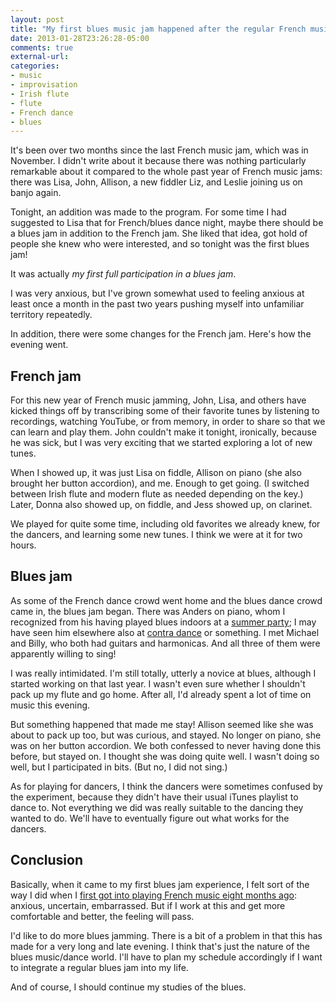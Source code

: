 ```yaml
---
layout: post
title: "My first blues music jam happened after the regular French music jam"
date: 2013-01-28T23:26:28-05:00
comments: true
external-url: 
categories: 
- music
- improvisation
- Irish flute
- flute
- French dance
- blues
---
```

It's been over two months since the last French music jam, which was in November. I didn't write about it because there was nothing particularly remarkable about it compared to the whole past year of French music jams: there was Lisa, John, Allison, a new fiddler Liz, and Leslie joining us on banjo again.

Tonight, an addition was made to the program. For some time I had suggested to Lisa that for French/blues dance night, maybe there should be a blues jam in addition to the French jam. She liked that idea, got hold of people she knew who were interested, and so tonight was the first blues jam!

It was actually *my first full participation in a blues jam*.

I was very anxious, but I've grown somewhat used to feeling anxious at least once a month in the past two years pushing myself into unfamiliar territory repeatedly.

In addition, there were some changes for the French jam. Here's how the evening went.

<!--more-->

## French jam

For this new year of French music jamming, John, Lisa, and others have kicked things off by transcribing some of their favorite tunes by listening to recordings, watching YouTube, or from memory, in order to share so that we can learn and play them. John couldn't make it tonight, ironically, because he was sick, but I was very exciting that we started exploring a lot of new tunes.

When I showed up, it was just Lisa on fiddle, Allison on piano (she also brought her button accordion), and me. Enough to get going. (I switched between Irish flute and modern flute as needed depending on the key.) Later, Donna also showed up, on fiddle, and Jess showed up, on clarinet.

We played for quite some time, including old favorites we already knew, for the dancers, and learning some new tunes. I think we were at it for two hours.

## Blues jam

As some of the French dance crowd went home and the blues dance crowd came in, the blues jam began. There was Anders on piano, whom I recognized from his having played blues indoors at a [summer party](/blog/2012/07/03/petrified-at-a-music-jam-session-so-i-didnt-play-but-watched-and-listened/); I may have seen him elsewhere also at [contra dance](/blog/2012/10/07/my-first-contra-dance-workshop-unexpected-fun./) or something. I met Michael and Billy, who both had guitars and harmonicas. And all three of them were apparently willing to sing!

I was really intimidated. I'm still totally, utterly a novice at blues, although I started working on that last year. I wasn't even sure whether I shouldn't pack up my flute and go home. After all, I'd already spent a lot of time on music this evening.

But something happened that made me stay! Allison seemed like she was about to pack up too, but was curious, and stayed. No longer on piano, she was on her button accordion. We both confessed to never having done this before, but stayed on. I thought she was doing quite well. I wasn't doing so well, but I participated in bits. (But no, I did not sing.)

As for playing for dancers, I think the dancers were sometimes confused by the experiment, because they didn't have their usual iTunes playlist to dance to. Not everything we did was really suitable to the dancing they wanted to do. We'll have to eventually figure out what works for the dancers.

## Conclusion

Basically, when it came to my first blues jam experience, I felt sort of the way I did when I [first got into playing French music eight months ago](/blog/2012/05/14/playing-french-music-for-first-time-and-dancing-blues-for-first-time/): anxious, uncertain, embarrassed. But if I work at this and get more comfortable and better, the feeling will pass.

I'd like to do more blues jamming. There is a bit of a problem in that this has made for a very long and late evening. I think that's just the nature of the blues music/dance world. I'll have to plan my schedule accordingly if I want to integrate a regular blues jam into my life.

And of course, I should continue my studies of the blues.
